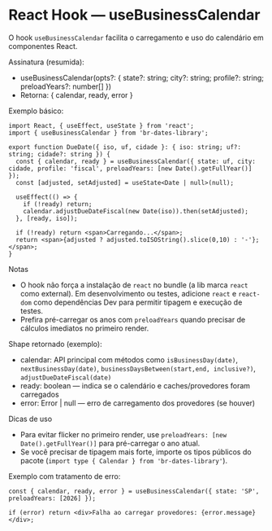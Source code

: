 # React Hook — useBusinessCalendar

O hook `useBusinessCalendar` facilita o carregamento e uso do calendário em componentes React.

Assinatura (resumida):
- useBusinessCalendar(opts?: { state?: string; city?: string; profile?: string; preloadYears?: number[] })
- Retorna: { calendar, ready, error }

Exemplo básico:
```tsx
import React, { useEffect, useState } from 'react';
import { useBusinessCalendar } from 'br-dates-library';

export function DueDate({ iso, uf, cidade }: { iso: string; uf?: string; cidade?: string }) {
  const { calendar, ready } = useBusinessCalendar({ state: uf, city: cidade, profile: 'fiscal', preloadYears: [new Date().getFullYear()] });
  const [adjusted, setAdjusted] = useState<Date | null>(null);

  useEffect(() => {
    if (!ready) return;
    calendar.adjustDueDateFiscal(new Date(iso)).then(setAdjusted);
  }, [ready, iso]);

  if (!ready) return <span>Carregando...</span>;
  return <span>{adjusted ? adjusted.toISOString().slice(0,10) : '-'};</span>;
}
```

Notas
- O hook não força a instalação de `react` no bundle (a lib marca `react` como external). Em desenvolvimento ou testes, adicione `react` e `react-dom` como dependências Dev para permitir tipagem e execução de testes.
- Prefira pré-carregar os anos com `preloadYears` quando precisar de cálculos imediatos no primeiro render.

Shape retornado (exemplo):

- calendar: API principal com métodos como `isBusinessDay(date)`, `nextBusinessDay(date)`, `businessDaysBetween(start,end, inclusive?)`, `adjustDueDateFiscal(date)`
- ready: boolean — indica se o calendário e caches/provedores foram carregados
- error: Error | null — erro de carregamento dos provedores (se houver)

Dicas de uso
- Para evitar flicker no primeiro render, use `preloadYears: [new Date().getFullYear()]` para pré-carregar o ano atual.
- Se você precisar de tipagem mais forte, importe os tipos públicos do pacote (`import type { Calendar } from 'br-dates-library'`).

Exemplo com tratamento de erro:
```tsx
const { calendar, ready, error } = useBusinessCalendar({ state: 'SP', preloadYears: [2026] });

if (error) return <div>Falha ao carregar provedores: {error.message}</div>;
```
